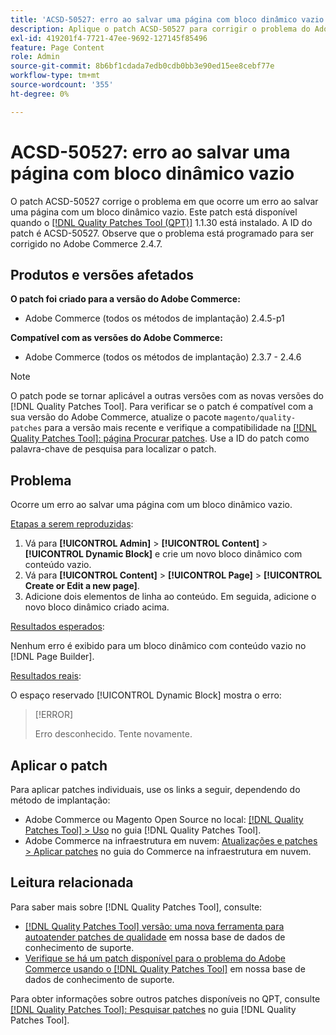 ```yaml
---
title: 'ACSD-50527: erro ao salvar uma página com bloco dinâmico vazio'
description: Aplique o patch ACSD-50527 para corrigir o problema do Adobe Commerce em que ocorre um erro ao salvar uma página com um bloco dinâmico vazio.
exl-id: 419201f4-7721-47ee-9692-127145f85496
feature: Page Content
role: Admin
source-git-commit: 8b6bf1cdada7edb0cdb0bb3e90ed15ee8cebf77e
workflow-type: tm+mt
source-wordcount: '355'
ht-degree: 0%

---
```


# ACSD-50527: erro ao salvar uma página com bloco dinâmico vazio

O patch ACSD-50527 corrige o problema em que ocorre um erro ao salvar uma página com um bloco dinâmico vazio. Este patch está disponível quando o [[!DNL Quality Patches Tool (QPT)]](/help/announcements/adobe-commerce-announcements/magento-quality-patches-released-new-tool-to-self-serve-quality-patches.md) 1.1.30 está instalado. A ID do patch é ACSD-50527. Observe que o problema está programado para ser corrigido no Adobe Commerce 2.4.7.

## Produtos e versões afetados

**O patch foi criado para a versão do Adobe Commerce:**

* Adobe Commerce (todos os métodos de implantação) 2.4.5-p1

**Compatível com as versões do Adobe Commerce:**

* Adobe Commerce (todos os métodos de implantação) 2.3.7 - 2.4.6

>[!NOTE]
>
>O patch pode se tornar aplicável a outras versões com as novas versões do [!DNL Quality Patches Tool]. Para verificar se o patch é compatível com a sua versão do Adobe Commerce, atualize o pacote `magento/quality-patches` para a versão mais recente e verifique a compatibilidade na [[!DNL Quality Patches Tool]: página Procurar patches](https://experienceleague.adobe.com/tools/commerce-quality-patches/index.html). Use a ID do patch como palavra-chave de pesquisa para localizar o patch.

## Problema

Ocorre um erro ao salvar uma página com um bloco dinâmico vazio.

<u>Etapas a serem reproduzidas</u>:

1. Vá para **[!UICONTROL Admin]** > **[!UICONTROL Content]** > **[!UICONTROL Dynamic Block]** e crie um novo bloco dinâmico com conteúdo vazio.
1. Vá para **[!UICONTROL Content]** > **[!UICONTROL Page]** > **[!UICONTROL Create or Edit a new page]**.
1. Adicione dois elementos de linha ao conteúdo. Em seguida, adicione o novo bloco dinâmico criado acima.

<u>Resultados esperados</u>:

Nenhum erro é exibido para um bloco dinâmico com conteúdo vazio no [!DNL Page Builder].

<u>Resultados reais</u>:

O espaço reservado [!UICONTROL Dynamic Block] mostra o erro:

>[!ERROR]
>
>Erro desconhecido. Tente novamente.

## Aplicar o patch

Para aplicar patches individuais, use os links a seguir, dependendo do método de implantação:

* Adobe Commerce ou Magento Open Source no local: [[!DNL Quality Patches Tool] > Uso](https://experienceleague.adobe.com/docs/commerce-operations/tools/quality-patches-tool/usage.html) no guia [!DNL Quality Patches Tool].
* Adobe Commerce na infraestrutura em nuvem: [Atualizações e patches > Aplicar patches](https://experienceleague.adobe.com/docs/commerce-cloud-service/user-guide/develop/upgrade/apply-patches.html) no guia do Commerce na infraestrutura em nuvem.

## Leitura relacionada

Para saber mais sobre [!DNL Quality Patches Tool], consulte:

* [[!DNL Quality Patches Tool] versão: uma nova ferramenta para autoatender patches de qualidade](/help/announcements/adobe-commerce-announcements/magento-quality-patches-released-new-tool-to-self-serve-quality-patches.md) em nossa base de dados de conhecimento de suporte.
* [Verifique se há um patch disponível para o problema do Adobe Commerce usando o [!DNL Quality Patches Tool]](/help/support-tools/patches-available-in-qpt-tool/check-patch-for-magento-issue-with-magento-quality-patches.md) em nossa base de dados de conhecimento de suporte.

Para obter informações sobre outros patches disponíveis no QPT, consulte [[!DNL Quality Patches Tool]: Pesquisar patches](https://experienceleague.adobe.com/tools/commerce-quality-patches/index.html) no guia [!DNL Quality Patches Tool].
